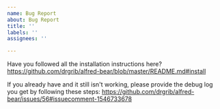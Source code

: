 ```yaml
---
name: Bug Report
about: Bug Report
title: ''
labels: ''
assignees: ''

---
```


Have you followed all the installation instructions here?
https://github.com/drgrib/alfred-bear/blob/master/README.md#install

If you already have and it still isn't working, please provide the debug log you get by following these steps:
https://github.com/drgrib/alfred-bear/issues/56#issuecomment-1546733678
